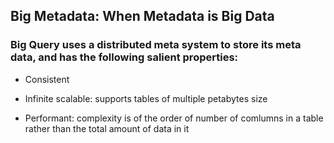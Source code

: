 ## Big Metadata: When Metadata is Big Data

### Big Query uses a distributed meta system to store its meta data, and has the following salient properties:
- Consistent

- Infinite scalable: supports tables of multiple petabytes size

- Performant: complexity is of the order of number of comlumns in a table rather than the total amount of data in it

